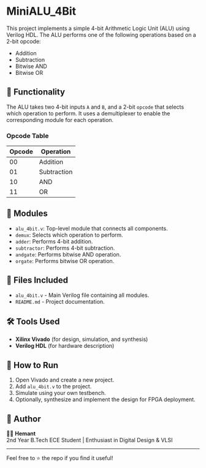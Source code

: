 # MiniALU_4Bit

This project implements a simple 4-bit Arithmetic Logic Unit (ALU) using Verilog HDL. The ALU performs one of the following operations based on a 2-bit opcode:
- Addition
- Subtraction
- Bitwise AND
- Bitwise OR

## 🧠 Functionality

The ALU takes two 4-bit inputs `A` and `B`, and a 2-bit `opcode` that selects which operation to perform. It uses a demultiplexer to enable the corresponding module for each operation.

### Opcode Table

| Opcode | Operation   |
|--------|-------------|
| 00     | Addition    |
| 01     | Subtraction |
| 10     | AND         |
| 11     | OR          |

## 🔧 Modules

- `alu_4bit.v`: Top-level module that connects all components.
- `demux`: Selects which operation to perform.
- `adder`: Performs 4-bit addition.
- `subtractor`: Performs 4-bit subtraction.
- `andgate`: Performs bitwise AND operation.
- `orgate`: Performs bitwise OR operation.

## 📂 Files Included

- `alu_4bit.v` - Main Verilog file containing all modules.
- `README.md` - Project documentation.

## 🛠️ Tools Used

- **Xilinx Vivado** (for design, simulation, and synthesis)
- **Verilog HDL** (for hardware description)

## 🚀 How to Run

1. Open Vivado and create a new project.
2. Add `alu_4bit.v` to the project.
4. Simulate using your own testbench.
5. Optionally, synthesize and implement the design for FPGA deployment.

## 🙌 Author

👨‍💻 **Hemant**  
2nd Year B.Tech ECE Student | Enthusiast in Digital Design & VLSI 

---

Feel free to ⭐ the repo if you find it useful!
